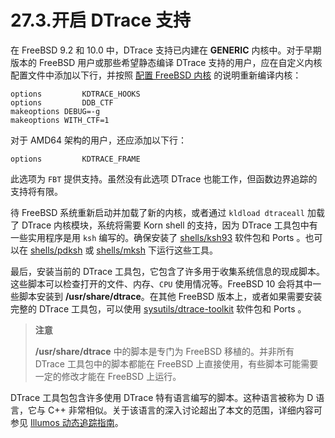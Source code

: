 # 27.3.开启 DTrace 支持

在 FreeBSD 9.2 和 10.0 中，DTrace 支持已内建在 **GENERIC** 内核中。对于早期版本的 FreeBSD 用户或那些希望静态编译 DTrace 支持的用户，应在自定义内核配置文件中添加以下行，并按照 [配置 FreeBSD 内核](https://docs.freebsd.org/en/books/handbook/kernelconfig/#kernelconfig) 的说明重新编译内核：

```
options         KDTRACE_HOOKS
options         DDB_CTF
makeoptions	DEBUG=-g
makeoptions	WITH_CTF=1
```

对于 AMD64 架构的用户，还应添加以下行：

```
options         KDTRACE_FRAME
```

此选项为 `FBT` 提供支持。虽然没有此选项 DTrace 也能工作，但函数边界追踪的支持将有限。

待 FreeBSD 系统重新启动并加载了新的内核，或者通过 `kldload dtraceall` 加载了 DTrace 内核模块，系统将需要 Korn shell 的支持，因为 DTrace 工具包中有一些实用程序是用 `ksh` 编写的。确保安装了 [shells/ksh93](https://cgit.freebsd.org/ports/tree/shells/ksh93/) 软件包和 Ports 。也可以在 [shells/pdksh](https://cgit.freebsd.org/ports/tree/shells/pdksh/) 或 [shells/mksh](https://cgit.freebsd.org/ports/tree/shells/mksh/) 下运行这些工具。

最后，安装当前的 DTrace 工具包，它包含了许多用于收集系统信息的现成脚本。这些脚本可以检查打开的文件、内存、`CPU` 使用情况等。FreeBSD 10 会将其中一些脚本安装到 **/usr/share/dtrace**。在其他 FreeBSD 版本上，或者如果需要安装完整的 DTrace 工具包，可以使用 [sysutils/dtrace-toolkit](https://cgit.freebsd.org/ports/tree/sysutils/dtrace-toolkit/) 软件包和 Ports 。

>**注意**
>
>**/usr/share/dtrace** 中的脚本是专门为 FreeBSD 移植的。并非所有 DTrace 工具包中的脚本都能在 FreeBSD 上直接使用，有些脚本可能需要一定的修改才能在 FreeBSD 上运行。

DTrace 工具包包含许多使用 DTrace 特有语言编写的脚本。这种语言被称为 D 语言，它与 C++ 非常相似。关于该语言的深入讨论超出了本文的范围，详细内容可参见 [Illumos 动态追踪指南](http://www.dtrace.org/guide)。
